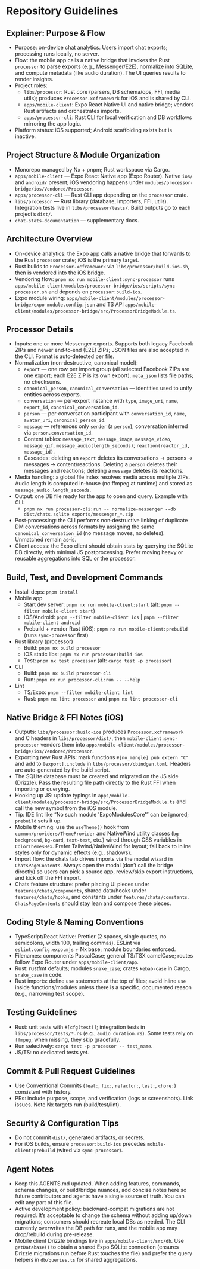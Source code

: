 # Repository Guidelines

## Explainer: Purpose & Flow
- Purpose: on-device chat analytics. Users import chat exports; processing runs locally, no server.
- Flow: the mobile app calls a native bridge that invokes the Rust `processor` to parse exports (e.g., Messenger/E2E), normalize into SQLite, and compute metadata (like audio duration). The UI queries results to render insights.
- Project roles:
  - `libs/processor`: Rust core (parsers, DB schema/ops, FFI, media utils); produces `Processor.xcframework` for iOS and is shared by CLI.
  - `apps/mobile-client`: Expo React Native UI and native bridge; vendors Rust artifacts and orchestrates imports.
  - `apps/processor-cli`: Rust CLI for local verification and DB workflows mirroring the app logic.
- Platform status: iOS supported; Android scaffolding exists but is inactive.

## Project Structure & Module Organization
- Monorepo managed by Nx + pnpm; Rust workspace via Cargo.
- `apps/mobile-client` — Expo React Native app (Expo Router). Native `ios/` and `android/` present; iOS vendoring happens under `modules/processor-bridge/ios/Vendored/Processor`.
- `apps/processor-cli` — Rust CLI app depending on the `processor` crate.
- `libs/processor` — Rust library (database, importers, FFI, utils). Integration tests live in `libs/processor/tests/`. Build outputs go to each project’s `dist/`.
- `chat-stats-documentation` — supplementary docs.

## Architecture Overview
- On-device analytics: the Expo app calls a native bridge that forwards to the Rust `processor` crate; iOS is the primary target.
- Rust builds to `Processor.xcframework` via `libs/processor/build-ios.sh`, then is vendored into the iOS bridge.
- Vendoring flow: `pnpm nx run mobile-client:sync-processor` runs `apps/mobile-client/modules/processor-bridge/ios/scripts/sync-processor.sh` and depends on `processor:build-ios`.
- Expo module wiring: `apps/mobile-client/modules/processor-bridge/expo-module.config.json` and TS API `apps/mobile-client/modules/processor-bridge/src/ProcessorBridgeModule.ts`.

## Processor Details
- Inputs: one or more Messenger exports. Supports both legacy Facebook ZIPs and newer end‑to‑end (E2E) ZIPs; JSON files are also accepted in the CLI. Format is auto‑detected per file.
- Normalization (non‑destructive, canonical model):
  - `export` — one row per import group (all selected Facebook ZIPs are one export; each E2E ZIP is its own export). `meta_json` lists file paths; no checksums.
  - `canonical_person`, `canonical_conversation` — identities used to unify entities across exports.
  - `conversation` — per‑export instance with `type`, `image_uri`, `name`, `export_id`, `canonical_conversation_id`.
  - `person` — per‑conversation participant with `conversation_id`, `name`, `avatar_uri`, `canonical_person_id`.
  - `message` — references only `sender` (a `person`); conversation inferred via `person.conversation_id`.
  - Content tables: `message_text`, `message_image`, `message_video`, `message_gif`, `message_audio(length_seconds)`; `reaction(reactor_id, message_id)`.
  - Cascades: deleting an `export` deletes its conversations → persons → messages → content/reactions. Deleting a `person` deletes their messages and reactions; deleting a `message` deletes its reactions.
- Media handling: a global file index resolves media across multiple ZIPs. Audio length is computed in‑house (no ffmpeg at runtime) and stored as `message_audio.length_seconds`.
- Output: one DB file ready for the app to open and query. Example with CLI:
  - `pnpm nx run processor-cli:run -- normalize-messenger --db dist/chats.sqlite exports/messenger_*.zip`
- Post‑processing: the CLI performs non‑destructive linking of duplicate DM conversations across formats by assigning the same `canonical_conversation_id` (no message moves, no deletes). Unmatched remain as‑is.
- Client access: the Expo client should obtain stats by querying the SQLite DB directly, with minimal JS postprocessing. Prefer moving heavy or reusable aggregations into SQL or the processor.

## Build, Test, and Development Commands
- Install deps: `pnpm install`
- Mobile app
  - Start dev server: `pnpm nx run mobile-client:start` (alt: `pnpm --filter mobile-client start`)
  - iOS/Android: `pnpm --filter mobile-client ios` | `pnpm --filter mobile-client android`
  - Prebuild + vendor Rust (iOS): `pnpm nx run mobile-client:prebuild` (runs `sync-processor` first)
- Rust library (processor)
  - Build: `pnpm nx build processor`
  - iOS static libs: `pnpm nx run processor:build-ios`
  - Test: `pnpm nx test processor` (alt: `cargo test -p processor`)
- CLI
  - Build: `pnpm nx build processor-cli`
  - Run: `pnpm nx run processor-cli:run -- --help`
- Lint
  - TS/Expo: `pnpm --filter mobile-client lint`
  - Rust: `pnpm nx lint processor` and `pnpm nx lint processor-cli`

## Native Bridge & FFI Notes (iOS)
- Outputs: `libs/processor:build-ios` produces `Processor.xcframework` and C headers in `libs/processor/dist/`, then `mobile-client:sync-processor` vendors them into `apps/mobile-client/modules/processor-bridge/ios/Vendored/Processor`.
- Exporting new Rust APIs: mark functions `#[no_mangle] pub extern "C"` and add to `[export].include` in `libs/processor/cbindgen.toml`. Headers are auto-generated by the build script.
- The SQLite database must be created and migrated on the JS side (Drizzle). Pass the resulting file path directly to the Rust FFI when importing or querying.
- Hooking up JS: update typings in `apps/mobile-client/modules/processor-bridge/src/ProcessorBridgeModule.ts` and call the new symbol from the iOS module.
- Tip: IDE lint like “No such module 'ExpoModulesCore'” can be ignored; `prebuild` sets it up.
- Mobile theming: use the `useTheme()` hook from `common/providers/ThemeProvider` and NativeWind utility classes (`bg-background`, `bg-card`, `text-text`, etc.) wired through CSS variables in `ColorThemesHex`. Prefer Tailwind/NativeWind for layout; fall back to inline styles only for dynamic effects (e.g., shadows).
- Import flow: the chats tab drives imports via the modal wizard in `ChatsPageContents`. Always open the modal (don’t call the bridge directly) so users can pick a source app, review/skip export instructions, and kick off the FFI import.
- Chats feature structure: prefer placing UI pieces under `features/chats/components`, shared data/hooks under `features/chats/hooks`, and constants under `features/chats/constants`. `ChatsPageContents` should stay lean and compose these pieces.

## Coding Style & Naming Conventions
- TypeScript/React Native: Prettier (2 spaces, single quotes, no semicolons, width 100, trailing commas). ESLint via `eslint.config.expo.mjs` + Nx base; module boundaries enforced.
- Filenames: components PascalCase; general TS/TSX camelCase; routes follow Expo Router under `apps/mobile-client/app`.
- Rust: rustfmt defaults; modules `snake_case`; crates `kebab-case` in Cargo, `snake_case` in code.
- Rust imports: define `use` statements at the top of files; avoid inline `use` inside functions/modules unless there is a specific, documented reason (e.g., narrowing test scope).

## Testing Guidelines
- Rust: unit tests with `#[cfg(test)]`; integration tests in `libs/processor/tests/*.rs` (e.g., `audio_duration.rs`). Some tests rely on `ffmpeg`; when missing, they skip gracefully.
- Run selectively: `cargo test -p processor -- test_name`.
- JS/TS: no dedicated tests yet.

## Commit & Pull Request Guidelines
- Use Conventional Commits (`feat:`, `fix:`, `refactor:`, `test:`, `chore:`) consistent with history.
- PRs: include purpose, scope, and verification (logs or screenshots). Link issues. Note Nx targets run (build/test/lint).

## Security & Configuration Tips
- Do not commit `dist/`, generated artifacts, or secrets.
- For iOS builds, ensure `processor:build-ios` precedes `mobile-client:prebuild` (wired via `sync-processor`).

## Agent Notes
- Keep this AGENTS.md updated. When adding features, commands, schema changes, or build/bridge nuances, add concise notes here so future contributors and agents have a single source of truth. You can edit any part of this file.
 - Active development policy: backward-compat migrations are not required. It’s acceptable to change the schema without adding up/down migrations; consumers should recreate local DBs as needed. The CLI currently overwrites the DB path for runs, and the mobile app may drop/rebuild during pre-release.
 - Mobile client Drizzle bindings live in `apps/mobile-client/src/db`. Use `getDatabase()` to obtain a shared Expo SQLite connection (ensures Drizzle migrations run before Rust touches the file) and prefer the query helpers in `db/queries.ts` for shared aggregations.
